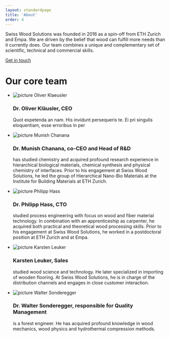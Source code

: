 ```yaml
---
layout: standardpage
title: 'About'
order: 4
---
```


<div class="full-width">
    <div class="wrap-grid-wider">
        <p>Swiss Wood Solutions was founded in 2016 as a spin-off from ETH Zurich and Empa. We are driven by the belief that wood can fulfill more needs than it currently does. Our team combines a unique and complementary set of scientific, technical and commercial skills.
        </p>
        <p><a class="btn-red" href="/swisswoodsolutions/Contact">Get in touch</a></p>
        <h1>Our core team</h1>
        <ul>
            <li>
                <img src="/swisswoodsolutions/assets/images/team_OK.jpg" alt="picture Oliver Klaeusler">
                <h3>Dr. Oliver Kläusler, CEO</h3>
                <p>Quot expetenda an nam. His invidunt persequeris te. Ei pri singulis eloquentiam, esse erroribus in per</p>
            </li>
            <li>
                <img src="/swisswoodsolutions/assets/images/team_MC.jpg" alt="picture Munish Chanana">
                <h3>Dr. Munish Chanana, co-CEO and Head of R&D</h3>
                <p>has studied chemistry and acquired profound research experience in hierarchical biological materials, chemical synthesis and physical chemistry of interfaces. Prior to his engagement at Swiss Wood Solutions, he led the group of Hierarchical Nano-Bio Materials at the Institute for Building Materials at ETH Zurich.</p>
            </li>
            <li>
                <img src="/swisswoodsolutions/assets/images/team_PH.jpg" alt="picture Philipp Hass">
                <h3>Dr. Philipp Hass, CTO</h3>
                <p>studied process engineering with focus on wood and fiber material technology. In combination with an apprenticeship as carpenter, he acquired both practical and theoretical wood processing skills. Prior to his engagement at Swiss Wood Solutions, he worked in a postdoctoral position at ETH Zurich and at Empa.</p>
            </li>
            <li>
                <img src="/swisswoodsolutions/assets/images/team_KL.jpg" alt="picture Karsten Leuker">
                <h3>Karsten Leuker, Sales</h3>
                <p>studied wood science and technology. He later specialized in importing of wooden flooring. At Swiss Wood Solutions, he is in charge of the distribution channels and engages in close customer interaction.</p>
            </li>
            <li>
                <img src="/swisswoodsolutions/assets/images/team_WS.jpg" alt="picture Walter Sonderegger">
                <h3>Dr. Walter Sonderegger, responsible for Quality Management</h3>
                <p>is a forest engineer. He has acquired profound knowledge in wood mechanics, wood physics and hydrothermal compression methods.</p>
            </li>
        </ul>
      </div>
  </div>
